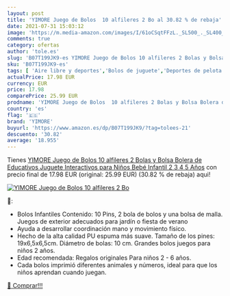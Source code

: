 ```yaml
---
layout: post
title: 'YIMORE Juego de Bolos  10 alfileres 2 Bo al 30.82 % de rebaja'
date: 2021-07-31 15:03:12
image: 'https://m.media-amazon.com/images/I/61oCSqtFFzL._SL500_._SL400_.jpg'
comments: true
category: ofertas
author: 'tole.es'
slug: 'B07T199JK9-es YIMORE Juego de Bolos 10 alfileres 2 Bolas y Bolsa Bolera...'
sku: 'B07T199JK9-es'
tags: [ 'Aire libre y deportes','Bolos de juguete','Deportes de pelota de juguete','Juguetes','Juguetes y juegos','bebé','yimore', ]
actualPrice: 17.98 EUR
currency: EUR
price: 17.98
comparePrice: 25.99 EUR
prodname: 'YIMORE Juego de Bolos  10 alfileres 2 Bolas y Bolsa Bolera de Educativos Juguete Interactivos para Niños Bebé Infantil 2 3 4 5 Años'
country: 'es'
flag: '🇪🇸'
brand: 'YIMORE'
buyurl: 'https://www.amazon.es/dp/B07T199JK9/?tag=tolees-21'
descuento: '30.82'
average: '18.955'
---
```


Tienes [YIMORE Juego de Bolos  10 alfileres 2 Bolas y Bolsa Bolera de Educativos Juguete Interactivos para Niños Bebé Infantil 2 3 4 5 Años](https://www.amazon.es/dp/B07T199JK9/?tag=tolees-21) con precio final de  17.98 EUR (original: 25.99 EUR) (30.82 %  de rebaja) aqui!

[![YIMORE Juego de Bolos  10 alfileres 2 Bo](https://m.media-amazon.com/images/I/61oCSqtFFzL._SL500_._SL400_.jpg)](https://www.amazon.es/dp/B07T199JK9/?tag=tolees-21)

🔎:

- Bolos Infantiles Contenido: 10 Pins, 2 bola de bolos y una bolsa de malla. Juegos de exterior adecuados para jardín o fiesta de verano
- Ayuda a desarrollar coordinación mano y movimiento físico.
- Hecho de la alta calidad PU espuma más suave. Tamaño de los pines: 19x6,5x6,5cm. Diámetro de bolas: 10 cm. Grandes bolos juegos para niños 2 años.
- Edad recomendada: Regalos originales Para niños 2 - 6 años.
- Cada bolos imprimió diferentes animales y números, ideal para que los niños aprendan cuando juegan.

[🛒 Comprar!!!](https://www.amazon.es/dp/B07T199JK9/?tag=tolees-21)
